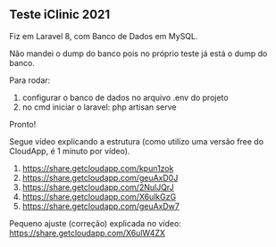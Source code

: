 ## Teste iClinic 2021

Fiz em Laravel 8, com Banco de Dados em MySQL.

Não mandei o dump do banco pois no próprio teste já está o dump do banco.

Para rodar:

1) configurar o banco de dados no arquivo .env do projeto
2) no cmd iniciar o laravel: php artisan serve

Pronto!

Segue vídeo explicando a estrutura (como utilizo uma versão free do CloudApp, é 1 minuto por vídeo).

1) https://share.getcloudapp.com/kpun1zok
2) https://share.getcloudapp.com/geuAxD0J
3) https://share.getcloudapp.com/2NulJQrJ
4) https://share.getcloudapp.com/X6ulkGzG
5) https://share.getcloudapp.com/geuAxDw7

Pequeno ajuste (correção) explicada no vídeo: https://share.getcloudapp.com/X6ulW4ZX
